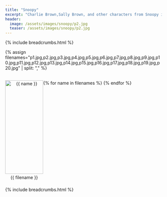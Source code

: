 ```yaml
---
title: "Snoopy"
excerpt: "Charlie Brown,Sally Brown, and other characters from Snoopy in crayan"
header:
  image: /assets/images/snoopy/p2.jpg
  teaser: /assets/images/snoopy/p2.jpg
---
```


{% include breadcrumbs.html %}

<style>
   .image-gallery {overflow: auto; margin-left: -1%!important;}
  .image-gallery a {float: left; display: block; margin: 0 0 1% 1%; width: 24%; text-align: center; text-decoration: none!important;}
  .image-gallery a span {display: block; text-overflow: ellipsis; overflow: hidden; white-space: nowrap; padding: 3px 0;}
  .image-gallery a img {width: 100%; height:300px;display: block;}
</style>
  
{% assign filenames="p1.jpg,p2.jpg,p3.jpg,p4.jpg,p5.jpg,p6.jpg,p7.jpg,p8.jpg,p9.jpg,p10.jpg,p11.jpg,p12.jpg,p13.jpg,p14.jpg,p15.jpg,p16.jpg,p17.jpg,p18.jpg,p19.jpg,p20.jpg" | split: "," %}
 
<div class ="image-gallery">
<br>	
 {% for name in filenames %}
     <a href="{{ site.imagesurl }}{{"snoopy/"}}{{ name }}">
	 <img src="{{site.imagesurl}}{{"snoopy/"}}{{ name }} " alt="{{ name }}"/>
   	 <span>{{ filename }}</span>
    </a>
 {% endfor %}
<br>
</div>

{% include breadcrumbs.html %}

